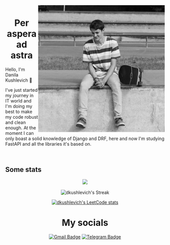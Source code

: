 
<img src="https://github.com/dkushlevich/Dkushlevich/blob/main/images/avatar.jpg" alt="Danila Kushleich" height="400" align="right">




<h1 align="center">
Per aspera ad astra<br>
</h1>

Hello, I'm Danila Kushlevich 👋

I've just started my journey in IT world and I'm doing my best to make my code robust and clean enough. At the moment I can only boast a solid knowledge of Django and DRF, here and now I'm studying FastAPI and all the libraries it's based on. 

<br clear="right"/>

## Some stats


<div align="center">
  
![](https://komarev.com/ghpvc/?username=dkushlevich&style=flat-square&color=red)
  
![dkushlevich's Streak](https://github-readme-streak-stats.herokuapp.com/?user=dkushlevich&theme=calm&hide_border=false)

[![dkushlevich's LeetCode stats](https://leetcode-stats-six.vercel.app/?username=dkushlevich&theme=dark)](https://leetcode.com/dkushlevich/)

  
</div>
<h1 align="center">My socials</h1>
<div align="center">
  
[![Gmail Badge](https://img.shields.io/badge/-dkushlevich@gmail.com-c14438?style=flat&logo=Gmail&logoColor=white&link=mailto:dkushlevich@gmail.com)](mailto:dkushlevich@gmail.com)
[![Telegram Badge](https://img.shields.io/badge/-dkushlevich-blue?style=social&logo=telegram&link=https://t.me/dkushlevich)](https://t.me/dkushlevich)
</div>


